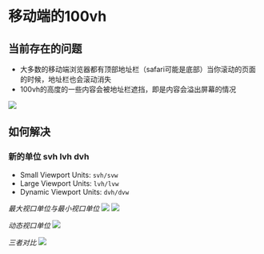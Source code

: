 # 移动端的100vh

## 当前存在的问题
- 大多数的移动端浏览器都有顶部地址栏（safari可能是底部）当你滚动的页面的时候，地址栏也会滚动消失
- 100vh的高度的一些内容会被地址栏遮挡，即是内容会溢出屏幕的情况

![](https://p6-juejin.byteimg.com/tos-cn-i-k3u1fbpfcp/51b7dd9082af4bb5b149e6129d23b303~tplv-k3u1fbpfcp-zoom-in-crop-mark:1512:0:0:0.awebp?)

## 如何解决

### 新的单位 svh lvh dvh
- Small Viewport Units: `svh/svw`
- Large Viewport Units: `lvh/lvw`
- Dynamic Viewport Units: `dvh/dvw`

*最大视口单位与最小视口单位*
![](https://p1-juejin.byteimg.com/tos-cn-i-k3u1fbpfcp/9b28e9a833d94da1a78939f6aa7b9306~tplv-k3u1fbpfcp-zoom-in-crop-mark:1512:0:0:0.awebp?)
![](https://p1-juejin.byteimg.com/tos-cn-i-k3u1fbpfcp/2793a561226c4c6f8ea3ac307770bc0f~tplv-k3u1fbpfcp-zoom-in-crop-mark:1512:0:0:0.awebp?)

*动态视口单位*
![](https://p6-juejin.byteimg.com/tos-cn-i-k3u1fbpfcp/e12dab6306904d9f899a181f28a33fb3~tplv-k3u1fbpfcp-zoom-in-crop-mark:1512:0:0:0.awebp?)

*三者对比*
![](https://i.sstatic.net/plYwy.png)
